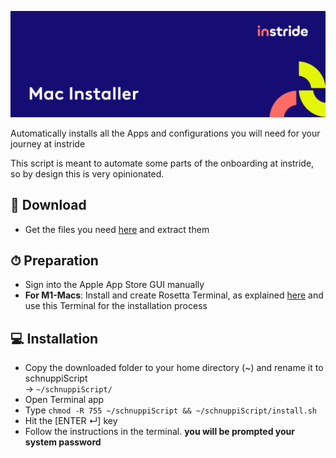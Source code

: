 ![Mac Installer](docs/images/github_banner.png)

Automatically installs all the Apps and configurations you will need for your 
journey at instride

This script is meant to automate some parts of the onboarding at instride,
so by design this is very opinionated.

## 💾 Download
- Get the files you need [here](https://github.com/instride-ch/schnuppiScript/archive/refs/heads/main.zip) 
  and extract them

## ⏱ Preparation
- Sign into the Apple App Store GUI manually
- **For M1-Macs**: Install and create Rosetta Terminal, as explained [here](https://hackernoon.com/apple-m1-chip-how-to-install-homebrew-using-rosetta-su12331b)
and use this Terminal for the installation process

## 💻 Installation
- Copy the downloaded folder to your home directory (~) and rename it to schnuppiScript 
  <br/>-> `~/schnuppiScript/`
- Open Terminal app
- Type `chmod -R 755 ~/schnuppiScript && ~/schnuppiScript/install.sh`
- Hit the [ENTER ↵] key
- Follow the instructions in the terminal. **you will be prompted your system password**
